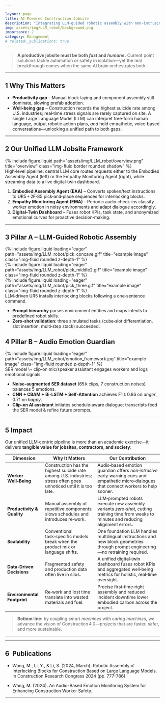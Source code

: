 ```yaml
---

layout: page
title: AI‑Powered Construction Jobsite 
description: "Integrating LLM‑guided robotic assembly with non‑intrusive audio emotion monitoring into a holistic digital‑twin jobsite pipeline."
img: assets/img/LLM_robot/background.png
importance: 2
category: Management
# related\_publications: true
---
```


> **A productive jobsite must be both *fast* and *humane*.** Current point solutions tackle automation *or* safety in isolation—yet the real breakthrough comes when the same AI brain orchestrates both.

---

## 1 Why This Matters

* **Productivity gap** – Manual block‑laying and component assembly still dominate, slowing prefab adoption.
* **Well‑being gap** – Construction records the highest suicide rate among U.S. industries; real‑time stress signals are rarely captured on site.
A single Large Language Model (LLM) can interpret free‑form human language, output robotic action plans, *and* hold empathetic, voice‑based conversations—unlocking a unified path to both gaps.

---

## 2 Our Unified LLM Jobsite Framework

<div class="row justify-content-sm-center">
  <div class="col-sm-10 mt-3 mt-md-0">
    {% include figure.liquid path="assets/img/LLM_robot/overview.png" title="overview" class="img-fluid border rounded shadow" %}
  </div>
</div>


<div class="caption">High‑level pipeline: central LLM core routes requests either to the Embodied Assembly Agent (left) or the Empathy Monitoring Agent (right), while streaming data to a live digital‑twin dashboard.</div>


1. **Embodied Assembly Agent (EAA)** – Converts spoken/text instructions to UR5 + 2F‑85 pick‑and‑place sequences for interlocking blocks.
2. **Empathy Monitoring Agent (EMA)** – Periodic audio check‑ins classify worker emotion in noisy environments and adapt dialogue accordingly.
3. **Digital‑Twin Dashboard** – Fuses robot KPIs, task state, and anonymized emotional curves for proactive decision‑making.

---

## 3 Pillar A – LLM‑Guided Robotic Assembly

<div class="row">
    <div class="col-sm mt-3 mt-md-0">
        {% include figure.liquid loading="eager" path="assets/img/LLM_robot/pick_concave.gif" title="example image" class="img-fluid rounded z-depth-1" %}
    </div>
    <div class="col-sm mt-3 mt-md-0">
        {% include figure.liquid loading="eager" path="assets/img/LLM_robot/pick_middle2.gif" title="example image" class="img-fluid rounded z-depth-1" %}
    </div>
    <div class="col-sm mt-3 mt-md-0">
        {% include figure.liquid loading="eager" path="assets/img/LLM_robot/pick_three.gif" title="example image" class="img-fluid rounded z-depth-1" %}
    </div>
</div>

<div class="caption">LLM‑driven UR5 installs interlocking blocks following a one‑sentence command.</div>


* **Prompt hierarchy** parses environment entities and maps intents to predefined robot skills.
* **Zero‑shot validation**: three simulated tasks (cube‑slot differentiation, slot insertion, multi‑step stack) succeeded.

## 4 Pillar B – Audio Emotion Guardian

<div class="row">
    <div class="col-sm mt-3 mt-md-0">
        {% include figure.liquid loading="eager" path="assets/img/LLM_robot/emotion_framework.jpg" title="example image" class="img-fluid rounded z-depth-1" %}
    </div>
</div>

<div class="caption">SER model \+ clip‑on mic/speaker assistant engages workers and logs emotional signals.</div>


* **Noise‑augmented SER dataset** (65 k clips, 7 construction noises) balances 5 emotions.
* **CNN + CBAM + Bi‑LSTM + Self‑Attention** achieves F1 ≥ 0.86 on *anger*, 0.71 on *happy*.
* **Clip‑on AI assistant** initiates schedule‑aware dialogue; transcripts feed the SER model & refine future prompts.



---

## 5 Impact

Our unified LLM‑centric pipeline is more than an academic exercise—it delivers **tangible value for jobsites, contractors, and society**:

| Dimension                   | Why It Matters                                                                                                     | Our Contribution                                                                                                                                     |
| --------------------------- | ------------------------------------------------------------------------------------------------------------------ | ---------------------------------------------------------------------------------------------------------------------------------------------------- |
| **Worker Well‑Being**       | Construction has the highest suicide rate among U.S. industries; stress often goes unnoticed until it is too late. | Audio‑based emotion guardian offers *non‑intrusive* early‑warning cues and empathetic micro‑dialogues that connect workers to help sooner.    |
| **Productivity & Quality**  | Manual assembly of repetitive components slows schedules and introduces re‑work.                                   | LLM‑prompted robots execute new assembly variants *zero‑shot*, cutting training time from weeks to minutes and reducing alignment errors. |
| **Scalability**             | Conventional task‑specific models break when the product mix or language shifts.                                   | One foundation LLM handles multilingual instructions and new block geometries through prompt engineering—no retraining required.                     |
| **Data‑Driven Decisions**   | Fragmented safety and production data often live in silos.                                                         | A unified digital‑twin dashboard fuses robot KPIs and aggregated well‑being metrics for holistic, real‑time oversight.                               |
| **Environmental Footprint** | Re‑work and lost time translate into wasted materials and fuel.                                                    | Precise first‑time‑right assembly and reduced incident downtime lower embodied carbon across the project.                                            |

> **Bottom line:** by coupling *smart machines* with *caring machines*, we advance the vision of Construction 4.0—projects that are faster, safer, and more sustainable.

---
---

## 6  Publications

* Wang, M., Li, Y., & Li, S. (2024, March). Robotic Assembly of Interlocking Blocks for Construction Based on Large Language Models. In Construction Research Congress 2024 (pp. 777-786).

* Wang, M. (2024). An Audio-Based Emotion Monitoring System for Enhancing Construction Worker Safety.

---

<style>
/* Optional tiny CSS tweak to tighten tables */
table { font-size: 0.9rem; }
</style>

